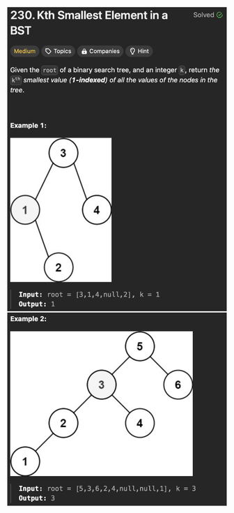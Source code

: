 <img width="565" alt="topic" src="./topic.png" />
<img width="565" alt="topic" src="./example.png" />